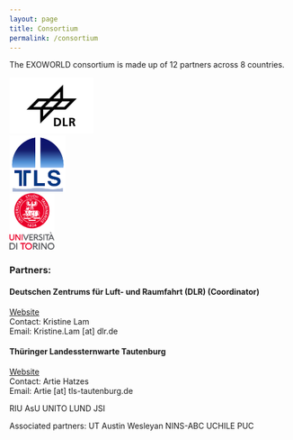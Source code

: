 ```yaml
---
layout: page
title: Consortium
permalink: /consortium
---
```

<link href="style.css" rel="stylesheet" type="text/css" />

The EXOWORLD consortium is made up of 12 partners across 8 countries.

<div class="container">
	<div class="image">
    	<img src="/assets/img/dlr-logo.jpeg" alt="DLR logo" height="100">
    </div>
    <div class="image">
    	<img src="/assets/img/tautenburg-logo.png" alt="Tautenburg logo" height="100">
    </div>
    <div class="image">
    	<img src="/assets/img/torino-logo.svg" alt="Torino logo" height="100">
    </div>
</div>


<h3>Partners:</h3>

<h4><b>Deutschen Zentrums für Luft- und Raumfahrt (DLR) (Coordinator)</b></h4>
<a href="https://www.dlr.de/pf/desktopdefault.aspx/tabid-179/">Website</a>
<br> 
Contact: Kristine Lam
<br>
Email: Kristine.Lam [at] dlr.de

<h4><b>Thüringer Landessternwarte Tautenburg</b></h4>
<a href="http://www.tls-tautenburg.de/TLS/index.php?id=2&L=1">Website</a>
<br>
Contact: Artie Hatzes
<br>
Email: Artie [at] tls-tautenburg.de


RIU
AsU
UNITO
LUND
JSI

Associated partners:
UT Austin
Wesleyan
NINS-ABC
UCHILE
PUC
